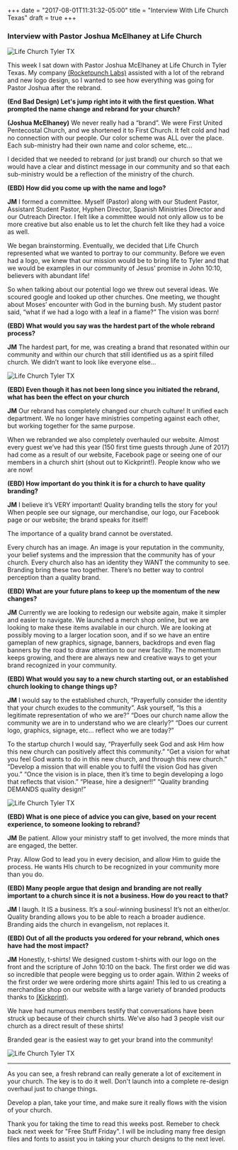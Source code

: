 +++
date = "2017-08-01T11:31:32-05:00"
title = "Interview With Life Church Texas"
draft = true
+++

### Interview with Pastor Joshua McElhaney at Life Church

![Life Church Tyler TX](img/lifechurch.jpg)

This week I sat down with Pastor Joshua McElhaney at Life Church in Tyler Texas. My company [(Rocketpunch Labs)](https://rocketpunchlabs.com "Rocketpunch Labs") assisted with a lot of the rebrand and new logo design, so I wanted to see how everything was going for Pastor Joshua after the rebrand.

**(End Bad Design) Let's jump right into it with the first question. What prompted the name change and rebrand for your church?**

**(Joshua McElhaney)** We never really had a “brand”. We were First United Pentecostal Church, and we shortened it to First Church. It felt cold and had no connection with our people. Our color scheme was ALL over the place. Each sub-ministry had their own name and color scheme, etc…

I decided that we needed to rebrand (or just brand) our church so that we would have a clear and distinct message in our community and so that each sub-ministry would be a reflection of the ministry of the church.

**(EBD) How did you come up with the name and logo?**

**JM** I formed a committee. Myself (Pastor) along with our Student Pastor, Assistant Student Pastor, Hyphen Director, Spanish Ministries Director and our Outreach Director. I felt like a committee would not only allow us to be more creative but also enable us to let the church felt like they had a voice as well.

We began brainstorming. Eventually, we decided that Life Church represented what we wanted to portray to our community. Before we even had a logo, we knew that our mission would be to bring life to Tyler and that we would be examples in our community of Jesus’ promise in John 10:10, believers with abundant life!

So when talking about our potential logo we threw out several ideas. We scoured google and looked up other churches. One meeting, we thought about Moses’ encounter with God in the burning bush. My student pastor said, “what if we had a logo with a leaf in a flame?” The vision was born!

**(EBD) What would you say was the hardest part of the whole rebrand process?**

**JM** The hardest part, for me, was creating a brand that resonated within our community and within our church that still identified us as a spirit filled church. We didn’t want to look like everyone else…

![Life Church Tyler TX](img/lifechurchsign.jpg)

**(EBD) Even though it has not been long since you initiated the rebrand, what has been the effect on your church**

**JM** Our rebrand has completely changed our church culture! It unified each department. We no longer have ministries competing against each other, but working together for the same purpose.

When we rebranded we also completely overhauled our website. Almost every guest we’ve had this year (150 first time guests through June of 2017) had come as a result of our website, Facebook page or seeing one of our members in a church shirt (shout out to Kickprint!). People know who we are now!

**(EBD) How important do you think it is for a church to have quality branding?**

**JM** I believe it’s VERY important! Quality branding tells the story for you! When people see our signage, our merchandise, our logo, our Facebook page or our website; the brand speaks for itself!

The importance of a quality brand cannot be overstated.

Every church has an image. An image is your reputation in the community, your belief systems and the impression that the community has of your church. Every church also has an identity they WANT the community to see. Branding bring these two together. There’s no better way to control perception than a quality brand.

**(EBD) What are your future plans to keep up the momentum of the new changes?**

**JM** Currently we are looking to redesign our website again, make it simpler and easier to navigate. We launched a merch shop online, but we are looking to make these items available in our church. We are looking at possibly moving to a larger location soon, and if so we have an entire gameplan of new graphics, signage, banners, backdrops and even flag banners by the road to draw attention to our new facility. The momentum keeps growing, and there are always new and creative ways to get your brand recognized in your community.

**(EBD) What would you say to a new church starting out, or an established church looking to change things up?**

**JM** I would say to the established church,
“Prayerfully consider the identity that your church exudes to the community”. Ask yourself, “Is this a legitimate representation of who we are?”
“Does our church name allow the community we are in to understand who we are clearly?”
“Does our current logo, graphics, signage, etc… reflect who we are today?”

To the startup church I would say,
“Prayerfully seek God and ask Him how this new church can positively affect this community.”
“Get a vision for what you feel God wants to do in this new church, and through this new church.”
“Develop a mission that will enable you to fulfil the vision God has given you.”
“Once the vision is in place, then it’s time to begin developing a logo that reflects that vision.”
“Please, hire a designer!!”
“Quality branding DEMANDS quality design!”

![Life Church Tyler TX](img/lifechurchbanners.jpg)

**(EBD) What is one piece of advice you can give, based on your recent experience, to someone looking to rebrand?**

**JM** Be patient. Allow your ministry staff to get involved, the more minds that are engaged, the better.

Pray. Allow God to lead you in every decision, and allow Him to guide the process. He wants HIs church to be recognized in your community more than you do.

**(EBD) Many people argue that design and branding are not really important to a church since it is not a business. How do you react to that?**

**JM** I laugh. It IS a business. It’s a soul-winning business! It’s not an either/or. Quality branding allows you to be able to reach a broader audience. Branding aids the church in evangelism, not replaces it.

**(EBD) Out of all the products you ordered for your rebrand, which ones have had the most impact?**

**JM** Honestly, t-shirts! We designed custom t-shirts with our logo on the front and the scripture of John 10:10 on the back. The first order we did was so incredible that people were begging us to order again. Within 2 weeks of the first order we were ordering more shirts again! This led to us creating a merchandise shop on our website with a large variety of branded products thanks to [(Kickprint)](https://kickprint.com "Kickprint").

We have had numerous members testify that conversations have been struck up because of their church shirts. We’ve also had 3 people visit our church as a direct result of these shirts!

Branded gear is the easiest way to get your brand into the community!

![Life Church Tyler TX](img/lifechurchmerch.jpg)

***

As you can see, a fresh rebrand can really generate a lot of excitement in your church. The key is to do it well. Don't launch into a complete re-design overhaul just to change things.

Develop a plan, take your time, and make sure it really flows with the vision of your church.

Thank you for taking the time to read this weeks post. Remeber to check back next week for "Free Stuff Friday". I will be including many free design files and fonts to assist you in taking your church designs to the next level.
